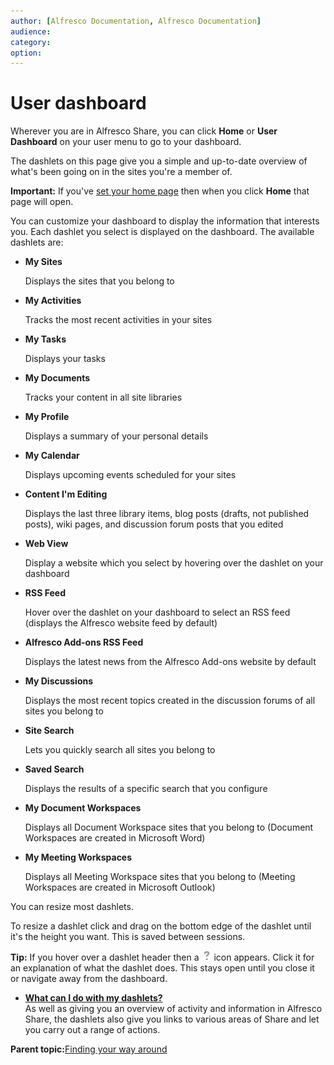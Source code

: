```yaml
---
author: [Alfresco Documentation, Alfresco Documentation]
audience: 
category: 
option: 
---
```


# User dashboard

Wherever you are in Alfresco Share, you can click **Home** or **User Dashboard** on your user menu to go to your dashboard.

The dashlets on this page give you a simple and up-to-date overview of what's been going on in the sites you're a member of.

**Important:** If you've [set your home page](../tasks/set-homepage.md) then when you click **Home** that page will open.

You can customize your dashboard to display the information that interests you. Each dashlet you select is displayed on the dashboard. The available dashlets are:

-   **My Sites**

    Displays the sites that you belong to

-   **My Activities**

    Tracks the most recent activities in your sites

-   **My Tasks**

    Displays your tasks

-   **My Documents**

    Tracks your content in all site libraries

-   **My Profile**

    Displays a summary of your personal details

-   **My Calendar**

    Displays upcoming events scheduled for your sites

-   **Content I'm Editing**

    Displays the last three library items, blog posts \(drafts, not published posts\), wiki pages, and discussion forum posts that you edited

-   **Web View**

    Display a website which you select by hovering over the dashlet on your dashboard

-   **RSS Feed**

    Hover over the dashlet on your dashboard to select an RSS feed \(displays the Alfresco website feed by default\)

-   **Alfresco Add-ons RSS Feed**

    Displays the latest news from the Alfresco Add-ons website by default

-   **My Discussions**

    Displays the most recent topics created in the discussion forums of all sites you belong to

-   **Site Search**

    Lets you quickly search all sites you belong to

-   **Saved Search**

    Displays the results of a specific search that you configure

-   **My Document Workspaces**

    Displays all Document Workspace sites that you belong to \(Document Workspaces are created in Microsoft Word\)

-   **My Meeting Workspaces**

    Displays all Meeting Workspace sites that you belong to \(Meeting Workspaces are created in Microsoft Outlook\)


You can resize most dashlets.

To resize a dashlet click and drag on the bottom edge of the dashlet until it's the height you want. This is saved between sessions.

**Tip:** If you hover over a dashlet header then a ![Add Event icon](../images/help-1.png) icon appears. Click it for an explanation of what the dashlet does. This stays open until you close it or navigate away from the dashboard.

-   **[What can I do with my dashlets?](../concepts/dashboard-use.md)**  
As well as giving you an overview of activity and information in Alfresco Share, the dashlets also give you links to various areas of Share and let you carry out a range of actions.

**Parent topic:**[Finding your way around](../concepts/sh-uh-introduction.md)


